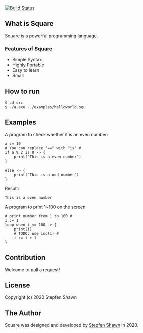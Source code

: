 [![Build Status](https://travis-ci.org/square-lang/Square.svg?branch=master)](https://travis-ci.org/square-lang/Square)  
## What is Square
Square is a powerful programming language.
### Features of Square
* Simple Syntax
* Highly Portable
* Easy to learn
* Small
## How to run
```
$ cd src
$ ./a.exe ../examples/helloworld.squ
```
## Examples
A program to check whether it is an even number:  
```
a := 10
# You can replace "==" with "is" #
if a % 2 is 0 -> {
    print("This is a even number")
}

else -> {
    print("This is a odd number")
}
```
Result:
```
This is a even number
```  
A program to print 1~100 on the screen
```
# print number from 1 to 100 #
i := 1
loop when i <= 100 -> {
    print(i)
    # TODO: use inc(i) #
    i := i + 1
}
```
## Contribution
Welcome to pull a request!
## License
Copyright (c) 2020 Stepfen Shawn
## The Author
Square was designed and developed by [Stepfen Shawn](https://github.com/StepfenShawn) in 2020.  